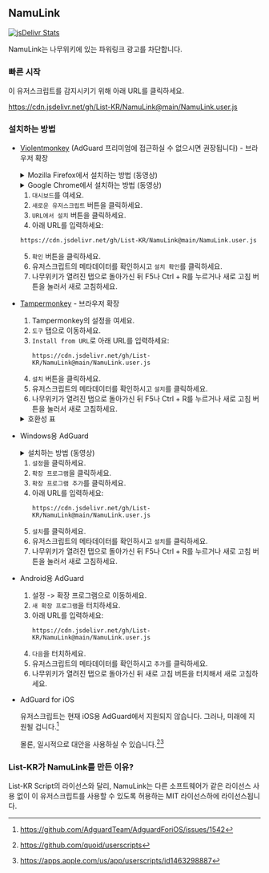 ## NamuLink

[![jsDelivr Stats](https://data.jsdelivr.com/v1/package/gh/List-KR/List-KR/badge)](https://www.jsdelivr.com/package/gh/List-KR/NamuLink)

NamuLink는 나무위키에 있는 파워링크 광고를 차단합니다.

### 빠른 시작
이 유저스크립트를 감지시키기 위해 아래 URL를 클릭하세요.

https://cdn.jsdelivr.net/gh/List-KR/NamuLink@main/NamuLink.user.js

### 설치하는 방법
- [Violentmonkey](https://addons.mozilla.org/ko/firefox/addon/violentmonkey/) (AdGuard 프리미엄에 접근하실 수 없으시면 권장됩니다) - 브라우저 확장
    <details>
    <summary>Mozilla Firefox에서 설치하는 방법 (동영상)</summary>

    [firefox.webm](https://user-images.githubusercontent.com/98787049/205464257-9113ca81-7f9e-4e85-b4d3-03d225d25e37.webm)

    </details>
    <details>
    <summary>Google Chrome에서 설치하는 방법 (동영상)</summary>

    [googlechrome.webm](https://user-images.githubusercontent.com/98787049/205464253-322b5e07-a74e-4c98-b7b4-077ec21be5c2.webm)

    </details>

    1. `대시보드`를 여세요.
    2. `새로운 유저스크립트` 버튼을 클릭하세요.
    3. `URL에서 설치` 버튼을 클릭하세요.
    4. 아래 URL를 입력하세요:
    ```
    https://cdn.jsdelivr.net/gh/List-KR/NamuLink@main/NamuLink.user.js
    ```
    5. `확인` 버튼을 클릭하세요.
    6. 유저스크립트의 메타데이터를 확인하시고 `설치 확인`를 클릭하세요.
    7. 나무위키가 열려진 탭으로 돌아가신 뒤 F5나 Ctrl + R를 누르거나 새로 고침 버튼을 눌러서 새로 고침하세요.

- [Tampermonkey](https://addons.mozilla.org/ko/firefox/addon/tampermonkey/) - 브라우저 확장
    1. Tampermonkey의 설정을 여세요.
    2. `도구` 탭으로 이동하세요.
    3. `Install from URL`로 아래 URL를 입력하세요:
        ```
        https://cdn.jsdelivr.net/gh/List-KR/NamuLink@main/NamuLink.user.js
        ```
    4. `설치` 버튼을 클릭하세요.
    5. 유저스크립트의 메타데이터를 확인하시고 `설치`를 클릭하세요.
    6. 나무위키가 열려진 탭으로 돌아가신 뒤 F5나 Ctrl + R를 누르거나 새로 고침 버튼을 눌러서 새로 고침하세요.

    <details>
    <summary>호환성 표</summary>

    브라우저 확장 | 라이선스 | 상태
    ----------------- | ------ | -------
    [Tampermonkey](https://www.tampermonkey.net/) | 사유 (도네이션웨어) | ✔
    [Greasemonkey](https://www.greasespot.net/) | MIT | ✘
    [Violentmonkey](https://violentmonkey.github.io/) | MIT | ✔

    </details>
    
- Windows용 AdGuard
    <details>
    <summary>설치하는 방법 (동영상)</summary>

    [adguardforwindows.webm](https://user-images.githubusercontent.com/98787049/205464627-17dc520f-2b47-44ad-9c7b-75b15202c40c.webm)

    </details>

    1. `설정`을 클릭하세요.
    2. `확장 프로그램`을 클릭하세요.
    3. `확장 프로그램 추가`를 클릭하세요.
    4. 아래 URL를 입력하세요:
        ```
        https://cdn.jsdelivr.net/gh/List-KR/NamuLink@main/NamuLink.user.js
        ```
    5. `설치`를 클릭하세요.
    6. 유저스크립트의 메타데이터를 확인하시고 `설치`를 클릭하세요.
    7. 나무위키가 열려진 탭으로 돌아가신 뒤 F5나 Ctrl + R를 누르거나 새로 고침 버튼을 눌러서 새로 고침하세요.


- Android용 AdGuard
    1. 설정 -> 확장 프로그램으로 이동하세요.
    2. `새 확장 프로그램`을 터치하세요.
    3. 아래 URL를 입력하세요:
        ```
        https://cdn.jsdelivr.net/gh/List-KR/NamuLink@main/NamuLink.user.js
        ```
    4. `다음`을 터치하세요.
    5. 유저스크립트의 메타데이터를 확인하시고 `추가`를 클릭하세요.
    6. 나무위키가 열려진 탭으로 돌아가신 뒤 새로 고침 버튼을 터치해서 새로 고침하세요.


 - AdGuard for iOS

    유저스크립트는 현재 iOS용 AdGuard에서 지원되지 않습니다.
    그러나, 미래에 지원될 겁니다.[^1]
    
    몰론, 일시적으로 대안을 사용하실 수 있습니다.[^2][^3]


[^1]: https://github.com/AdguardTeam/AdguardForiOS/issues/1542
[^2]: https://github.com/quoid/userscripts
[^3]: https://apps.apple.com/us/app/userscripts/id1463298887


### List-KR가 NamuLink를 만든 이유?
List-KR Script의 라이선스와 달리, NamuLink는 다른 소프트웨어가 같은 라이선스 사용 없이 이 유저스크립트를 사용할 수 있도록 허용하는 MIT 라이선스하에 라이선스됩니다.